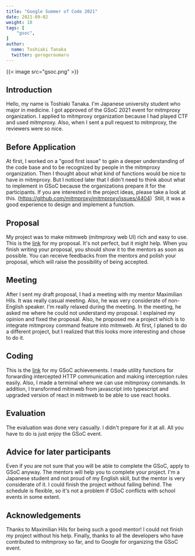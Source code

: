 ```yaml
---
title: "Google Summer of Code 2021"
date: 2021-09-02
weight: 10
tags: [
    "gsoc",
]
author:
  name: Toshiaki Tanaka
  twitter: gorogoroumaru
---
```


{{< image src="gsoc.png" >}}

## Introduction
Hello, my name is Toshiaki Tanaka. I'm Japanese university student who major in medicine. I got approved of the GSoC 2021 event for mitmproxy organization. I applied to mitmproxy organization because I had played CTF and used mitmproxy. Also, when I sent a pull request to mitmproxy, the reviewers were so nice.

## Before Application
At first, I worked on a "good first issue" to gain a deeper understanding of the code base and to be recognized by people in the mitmproxy organization. Then I thought about what kind of functions would be nice to have in mitmproxy. But I noticed later that I didn't need to think about what to implement in GSoC because the organizations prepare it for the participants. If you are interested in the project ideas, please take a look at this. (https://github.com/mitmproxy/mitmproxy/issues/4404)  Still, it was a good experience to design and implement a function.

## Proposal
My project was to make mitmweb (mitmproxy web UI) rich and easy to use. This is the [link](https://docs.google.com/document/d/1CqnkSsZUX9ZIzV3-YLwZ2YFDbYU50fYGuY57ohBmkPQ/edit?usp=sharing) for my proposal. It's not perfect, but it might help. When you finish writing your proposal, you should show it to the mentors as soon as possible. You can receive feedbacks from the mentors and polish your proposal, which will raise the possibility of being accepted.

## Meeting
After I sent my draft proposal, I had a meeting with my mentor Maximilian Hils. It was really casual meeting. Also, he was very considerate of non-English speaker. I'm really relaxed during the meeting. In the meeting, he asked me where he could not understand my proposal. I explained my opinion and fixed the proposal. Also, he proposed me a project which is to integrate mitmproxy command feature into mitmweb. At first, I planed to do a different project, but I realized that this looks more interesting and chose to do it.

## Coding
This is the [link](https://gist.github.com/gorogoroumaru/32aec49d469d10be870953526e14d6ab#file-gsoc2021report-md) for my GSoC achievements. I made utility functions for forwarding intercepted HTTP communication and making interception rules easily. Also, I made a terminal where we can use mitmproxy commands. In addition, I transformed mitmweb from javascript into typescript and upgraded version of react in mitmweb to be able to use react hooks.

## Evaluation
The evaluation was done very casually. I didn't prepare for it at all. All you have to do is just enjoy the GSoC event.

## Advice for later participants
Even if you are not sure that you will be able to complete the GSoC, apply to GSoC anyway. The mentors will help you to complete your project. I'm a Japanese student and not proud of my English skill, but the mentor is very considerate of it. I could finish the project without falling behind. The schedule is flexible, so it's not a problem if GSoC conflicts with school events in some extent. 

## Acknowledgements
Thanks to Maximilian Hils for being such a good mentor! I could not finish my project without his help. Finally, thanks to all the developers who have contributed to mitmproxy so far, and to Google for organizing the GSoC event.